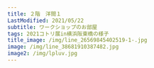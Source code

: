 ```yaml
---
title: ２階　洋間１
LastModified: 2021/05/22
subtitle: ワークショップのお部屋
tags: 2021コトリ展in横浜阪東橋の様子
title_image: /img/line_26569845402519-1-.jpg
image: /img/line_38681910387482.jpg
image2: /img/lpluv.jpg
---
```


